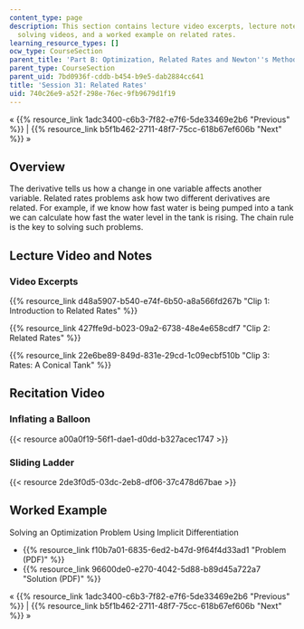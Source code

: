 ```yaml
---
content_type: page
description: This section contains lecture video excerpts, lecture notes, two problem
  solving videos, and a worked example on related rates.
learning_resource_types: []
ocw_type: CourseSection
parent_title: 'Part B: Optimization, Related Rates and Newton''s Method'
parent_type: CourseSection
parent_uid: 7bd0936f-cddb-b454-b9e5-dab2884cc641
title: 'Session 31: Related Rates'
uid: 740c26e9-a52f-298e-76ec-9fb9679d1f19
---
```


« {{% resource_link 1adc3400-c6b3-7f82-e7f6-5de33469e2b6 "Previous" %}} | {{% resource_link b5f1b462-2711-48f7-75cc-618b67ef606b "Next" %}} »

Overview
--------

The derivative tells us how a change in one variable affects another variable. Related rates problems ask how two different derivatives are related. For example, if we know how fast water is being pumped into a tank we can calculate how fast the water level in the tank is rising. The chain rule is the key to solving such problems.

Lecture Video and Notes
-----------------------

### Video Excerpts

{{% resource_link d48a5907-b540-e74f-6b50-a8a566fd267b "Clip 1: Introduction to Related Rates" %}}

{{% resource_link 427ffe9d-b023-09a2-6738-48e4e658cdf7 "Clip 2: Related Rates" %}}

{{% resource_link 22e6be89-849d-831e-29cd-1c09ecbf510b "Clip 3: Rates: A Conical Tank" %}}

Recitation Video
----------------

### Inflating a Balloon

{{< resource a00a0f19-56f1-dae1-d0dd-b327acec1747 >}}

### Sliding Ladder

{{< resource 2de3f0d5-03dc-2eb8-df06-37c478d67bae >}}

Worked Example
--------------

Solving an Optimization Problem Using Implicit Differentiation

*   {{% resource_link f10b7a01-6835-6ed2-b47d-9f64f4d33ad1 "Problem (PDF)" %}}
*   {{% resource_link 96600de0-e270-4042-5d88-b89d45a722a7 "Solution (PDF)" %}}

« {{% resource_link 1adc3400-c6b3-7f82-e7f6-5de33469e2b6 "Previous" %}} | {{% resource_link b5f1b462-2711-48f7-75cc-618b67ef606b "Next" %}} »